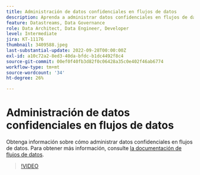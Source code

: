 ```yaml
---
title: Administración de datos confidenciales en flujos de datos
description: Aprenda a administrar datos confidenciales en flujos de datos.
feature: Datastreams, Data Governance
role: Data Architect, Data Engineer, Developer
level: Intermediate
jira: KT-11176
thumbnail: 3409588.jpeg
last-substantial-update: 2022-09-28T00:00:00Z
exl-id: a10c72a2-8ed3-40da-bfdc-b1dc4492f8c4
source-git-commit: 00ef0f40fb3d82f0c06428a35c0e402f46ab6774
workflow-type: tm+mt
source-wordcount: '34'
ht-degree: 26%

---
```


# Administración de datos confidenciales en flujos de datos

Obtenga información sobre cómo administrar datos confidenciales en flujos de datos.  Para obtener más información, consulte [la documentación de flujos de datos](https://experienceleague.adobe.com/docs/experience-platform/edge/datastreams/overview.html?lang=es).

>[!VIDEO](https://video.tv.adobe.com/v/3409588/?learn=on)
